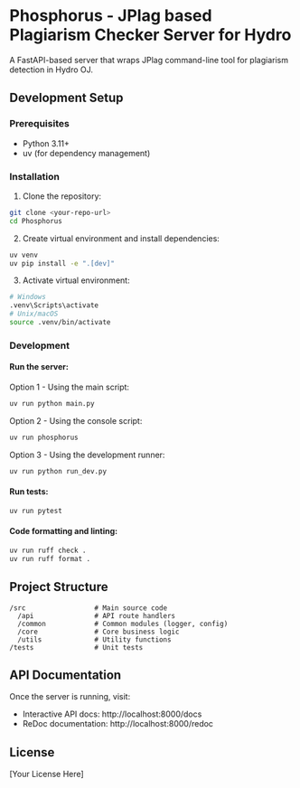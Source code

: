 # Phosphorus - JPlag based Plagiarism Checker Server for Hydro

A FastAPI-based server that wraps JPlag command-line tool for plagiarism detection in Hydro OJ.

## Development Setup

### Prerequisites
- Python 3.11+
- uv (for dependency management)

### Installation

1. Clone the repository:
```bash
git clone <your-repo-url>
cd Phosphorus
```

2. Create virtual environment and install dependencies:
```bash
uv venv
uv pip install -e ".[dev]"
```

3. Activate virtual environment:
```bash
# Windows
.venv\Scripts\activate
# Unix/macOS
source .venv/bin/activate
```

### Development

#### Run the server:

Option 1 - Using the main script:
```bash
uv run python main.py
```

Option 2 - Using the console script:
```bash
uv run phosphorus
```

Option 3 - Using the development runner:
```bash
uv run python run_dev.py
```

#### Run tests:
```bash
uv run pytest
```

#### Code formatting and linting:
```bash
uv run ruff check .
uv run ruff format .
```

## Project Structure

```
/src                 # Main source code
  /api               # API route handlers
  /common            # Common modules (logger, config)
  /core              # Core business logic
  /utils             # Utility functions
/tests               # Unit tests
```

## API Documentation

Once the server is running, visit:
- Interactive API docs: http://localhost:8000/docs
- ReDoc documentation: http://localhost:8000/redoc

## License

[Your License Here]
